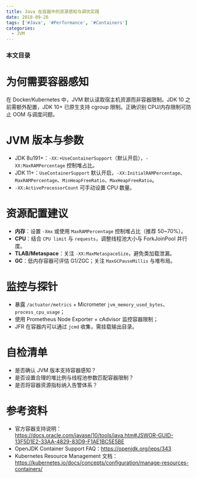 ```yaml
---
title: Java 在容器中的资源感知与调优实践
date: 2018-09-26
tags: ['#Java', '#Performance', '#Containers']
categories:
  - JVM
---
```


### 本文目录
<!-- toc -->

# 为何需要容器感知
在 Docker/Kubernetes 中，JVM 默认读取宿主机资源而非容器限制。JDK 10 之前需额外配置，JDK 10+ 已原生支持 cgroup 限制。正确识别 CPU/内存限制可防止 OOM 与调度问题。

# JVM 版本与参数
- JDK 8u191+：`-XX:+UseContainerSupport`（默认开启），`-XX:MaxRAMPercentage` 控制堆占比。
- JDK 11+：`UseContainerSupport` 默认开启，`-XX:InitialRAMPercentage`、`MaxRAMPercentage`、`MinHeapFreeRatio`、`MaxHeapFreeRatio`。
- `-XX:ActiveProcessorCount` 可手动设置 CPU 数量。

# 资源配置建议
- **内存**：设置 `-Xmx` 或使用 `MaxRAMPercentage` 控制堆占比（推荐 50~70%）。
- **CPU**：结合 `CPU limit` 与 `requests`，调整线程池大小与 ForkJoinPool 并行度。
- **TLAB/Metaspace**：关注 `-XX:MaxMetaspaceSize`，避免类加载泄漏。
- **GC**：低内存容器可评估 G1/ZGC；关注 `MaxGCPauseMillis` 与堆布局。

# 监控与探针
- 暴露 `/actuator/metrics` + Micrometer `jvm_memory_used_bytes`、`process_cpu_usage`；
- 使用 Prometheus Node Exporter + cAdvisor 监控容器限制；
- JFR 在容器内可以通过 `jcmd` 收集，需挂载输出目录。

# 自检清单
- 是否确认 JVM 版本支持容器感知？
- 是否设置合理的堆比例与线程池参数匹配容器限制？
- 是否将容器资源指标纳入告警体系？

# 参考资料
- 官方容器支持说明：https://docs.oracle.com/javase/10/tools/java.htm#JSWOR-GUID-13F5D1E2-33AA-4829-83D9-F1AE1BC5E5BE
- OpenJDK Container Support FAQ：https://openjdk.org/jeps/343
- Kubernetes Resource Management 文档：https://kubernetes.io/docs/concepts/configuration/manage-resources-containers/

